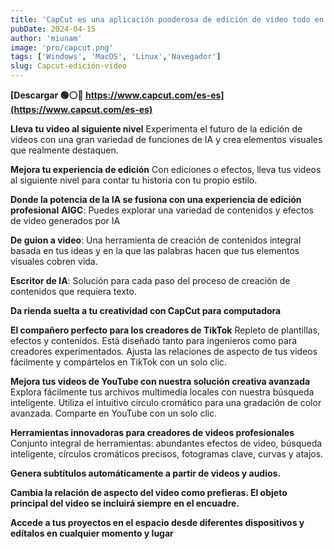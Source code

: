 ```yaml
---
title: 'CapCut es una aplicación pooderosa de edición de video todo en uno'
pubDate: 2024-04-15
author: 'miunam'
image: 'pro/capcut.png'
tags: ['Windows', 'MacOS', 'Linux','Navegador']
slug: Capcut-edición-video
---
```

**[Descargar 🟢⚪️🔴 https://www.capcut.com/es-es](https://www.capcut.com/es-es)**

**Lleva tu video al siguiente nivel** 
Experimenta el futuro de la edición de videos con una gran variedad de funciones de IA y crea elementos visuales que realmente destaquen.

**Mejora tu experiencia de edición** Con ediciones o efectos, lleva tus videos al siguiente nivel para contar tu historia con tu propio estilo.

**Donde la potencia de la IA se fusiona con una experiencia de edición profesional** 
__AIGC__:
Puedes explorar una variedad de contenidos y efectos de video generados por IA

__De guion a video__:
Una herramienta de creación de contenidos integral basada en tus ideas y en la que las palabras hacen que tus elementos visuales cobren vida.

__Escritor de IA__:
Solución para cada paso del proceso de creación de contenidos que requiera texto.

**Da rienda suelta a tu creatividad con CapCut para computadora** 

**El compañero perfecto para los creadores de TikTok** Repleto de plantillas, efectos y contenidos. Está diseñado tanto para ingenieros como para creadores experimentados. Ajusta las relaciones de aspecto de tus videos fácilmente y compártelos en TikTok con un solo clic.

**Mejora tus videos de YouTube con nuestra solución creativa avanzada** Explora fácilmente tus archivos multimedia locales con nuestra búsqueda inteligente. Utiliza el intuitivo círculo cromático para una gradación de color avanzada. Comparte en YouTube con un solo clic.

**Herramientas innovadoras para creadores de videos profesionales** Conjunto integral de herramientas: abundantes efectos de video, búsqueda inteligente, círculos cromáticos precisos, fotogramas clave, curvas y atajos.

**Genera subtítulos automáticamente a partir de videos y audios.** 

**Cambia la relación de aspecto del video como prefieras. El objeto principal del video se incluirá siempre en el encuadre.**

**Accede a tus proyectos en el espacio desde diferentes dispositivos y edítalos en cualquier momento y lugar**